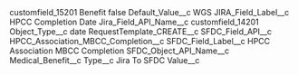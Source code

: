 <?xml version="1.0" encoding="UTF-8"?>
<CustomMetadata xmlns="http://soap.sforce.com/2006/04/metadata" xmlns:xsi="http://www.w3.org/2001/XMLSchema-instance" xmlns:xsd="http://www.w3.org/2001/XMLSchema">
    <label>customfield_15201 Benefit</label>
    <protected>false</protected>
    <values>
        <field>Default_Value__c</field>
        <value xsi:type="xsd:string">WGS</value>
    </values>
    <values>
        <field>JIRA_Field_Label__c</field>
        <value xsi:type="xsd:string">HPCC Completion Date</value>
    </values>
    <values>
        <field>Jira_Field_API_Name__c</field>
        <value xsi:type="xsd:string">customfield_14201</value>
    </values>
    <values>
        <field>Object_Type__c</field>
        <value xsi:type="xsd:string">date</value>
    </values>
    <values>
        <field>RequestTemplate_CREATE__c</field>
        <value xsi:nil="true"/>
    </values>
    <values>
        <field>SFDC_Field_API__c</field>
        <value xsi:type="xsd:string">HPCC_Association_MBCC_Completion__c</value>
    </values>
    <values>
        <field>SFDC_Field_Label__c</field>
        <value xsi:type="xsd:string">HPCC Association MBCC Completion</value>
    </values>
    <values>
        <field>SFDC_Object_API_Name__c</field>
        <value xsi:type="xsd:string">Medical_Benefit__c</value>
    </values>
    <values>
        <field>Type__c</field>
        <value xsi:type="xsd:string">Jira To SFDC</value>
    </values>
    <values>
        <field>Value__c</field>
        <value xsi:nil="true"/>
    </values>
</CustomMetadata>
